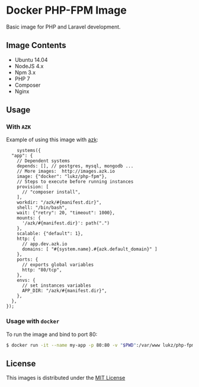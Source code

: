 # Docker PHP-FPM Image

Basic image for PHP and Laravel development.  

## Image Contents

- Ubuntu 14.04
- NodeJS 4.x
- Npm 3.x
- PHP 7
- Composer
- Nginx

## Usage

### With `AZK`

Example of using this image with [azk][azk]:

```
	systems({
  "app": {
    // Dependent systems
    depends: [], // postgres, mysql, mongodb ...
    // More images:  http://images.azk.io
    image: {"docker": "lukz/php-fpm"},
    // Steps to execute before running instances
    provision: [
      // "composer install",
    ],
    workdir: "/azk/#{manifest.dir}",
    shell: "/bin/bash",
    wait: {"retry": 20, "timeout": 1000},
    mounts: {
      '/azk/#{manifest.dir}': path(".")
    },
    scalable: {"default": 1},
    http: {
      // app.dev.azk.io
      domains: [ "#{system.name}.#{azk.default_domain}" ]
    },
    ports: {
      // exports global variables
      http: "80/tcp",
    },
    envs: {
      // set instances variables
      APP_DIR: "/azk/#{manifest.dir}",
    },
  },
});
```

### Usage with `docker`

To run the image and bind to port 80:

```sh
$ docker run -it --name my-app -p 80:80 -v "$PWD":/var/www lukz/php-fpm:latest
```

## License

This images is distributed under the [MIT License][license]

[azk]: http://azk.io
[license]: https://github.com/lukzgois/docker-php-fpm/blob/master/LICENSE